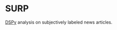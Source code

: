 # SURP
[DSPy]([https://github.com/stanfordnlp/dspy]) analysis on subjectively labeled news articles.
